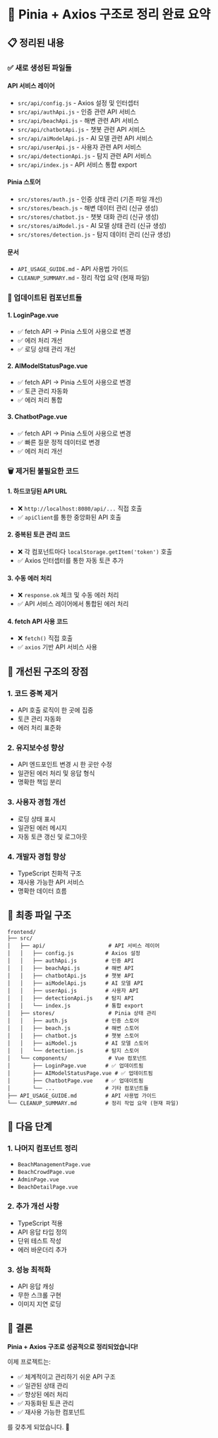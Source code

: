 # 🧹 Pinia + Axios 구조로 정리 완료 요약

## 📋 정리된 내용

### ✅ 새로 생성된 파일들

#### API 서비스 레이어
- `src/api/config.js` - Axios 설정 및 인터셉터
- `src/api/authApi.js` - 인증 관련 API 서비스
- `src/api/beachApi.js` - 해변 관련 API 서비스
- `src/api/chatbotApi.js` - 챗봇 관련 API 서비스
- `src/api/aiModelApi.js` - AI 모델 관련 API 서비스
- `src/api/userApi.js` - 사용자 관련 API 서비스
- `src/api/detectionApi.js` - 탐지 관련 API 서비스
- `src/api/index.js` - API 서비스 통합 export

#### Pinia 스토어
- `src/stores/auth.js` - 인증 상태 관리 (기존 파일 개선)
- `src/stores/beach.js` - 해변 데이터 관리 (신규 생성)
- `src/stores/chatbot.js` - 챗봇 대화 관리 (신규 생성)
- `src/stores/aiModel.js` - AI 모델 상태 관리 (신규 생성)
- `src/stores/detection.js` - 탐지 데이터 관리 (신규 생성)

#### 문서
- `API_USAGE_GUIDE.md` - API 사용법 가이드
- `CLEANUP_SUMMARY.md` - 정리 작업 요약 (현재 파일)

### 🔄 업데이트된 컴포넌트들

#### 1. LoginPage.vue
- ✅ fetch API → Pinia 스토어 사용으로 변경
- ✅ 에러 처리 개선
- ✅ 로딩 상태 관리 개선

#### 2. AIModelStatusPage.vue
- ✅ fetch API → Pinia 스토어 사용으로 변경
- ✅ 토큰 관리 자동화
- ✅ 에러 처리 통합

#### 3. ChatbotPage.vue
- ✅ fetch API → Pinia 스토어 사용으로 변경
- ✅ 빠른 질문 정적 데이터로 변경
- ✅ 에러 처리 개선

### 🗑️ 제거된 불필요한 코드

#### 1. 하드코딩된 API URL
- ❌ `http://localhost:8080/api/...` 직접 호출
- ✅ `apiClient`를 통한 중앙화된 API 호출

#### 2. 중복된 토큰 관리 코드
- ❌ 각 컴포넌트마다 `localStorage.getItem('token')` 호출
- ✅ Axios 인터셉터를 통한 자동 토큰 추가

#### 3. 수동 에러 처리
- ❌ `response.ok` 체크 및 수동 에러 처리
- ✅ API 서비스 레이어에서 통합된 에러 처리

#### 4. fetch API 사용 코드
- ❌ `fetch()` 직접 호출
- ✅ `axios` 기반 API 서비스 사용

## 🚀 개선된 구조의 장점

### 1. **코드 중복 제거**
- API 호출 로직이 한 곳에 집중
- 토큰 관리 자동화
- 에러 처리 표준화

### 2. **유지보수성 향상**
- API 엔드포인트 변경 시 한 곳만 수정
- 일관된 에러 처리 및 응답 형식
- 명확한 책임 분리

### 3. **사용자 경험 개선**
- 로딩 상태 표시
- 일관된 에러 메시지
- 자동 토큰 갱신 및 로그아웃

### 4. **개발자 경험 향상**
- TypeScript 친화적 구조
- 재사용 가능한 API 서비스
- 명확한 데이터 흐름

## 📁 최종 파일 구조

```
frontend/
├── src/
│   ├── api/                    # API 서비스 레이어
│   │   ├── config.js          # Axios 설정
│   │   ├── authApi.js         # 인증 API
│   │   ├── beachApi.js        # 해변 API
│   │   ├── chatbotApi.js      # 챗봇 API
│   │   ├── aiModelApi.js      # AI 모델 API
│   │   ├── userApi.js         # 사용자 API
│   │   ├── detectionApi.js    # 탐지 API
│   │   └── index.js           # 통합 export
│   ├── stores/                 # Pinia 상태 관리
│   │   ├── auth.js            # 인증 스토어
│   │   ├── beach.js           # 해변 스토어
│   │   ├── chatbot.js         # 챗봇 스토어
│   │   ├── aiModel.js         # AI 모델 스토어
│   │   └── detection.js       # 탐지 스토어
│   └── components/             # Vue 컴포넌트
│       ├── LoginPage.vue      # ✅ 업데이트됨
│       ├── AIModelStatusPage.vue # ✅ 업데이트됨
│       ├── ChatbotPage.vue    # ✅ 업데이트됨
│       └── ...                # 기타 컴포넌트들
├── API_USAGE_GUIDE.md         # API 사용법 가이드
└── CLEANUP_SUMMARY.md         # 정리 작업 요약 (현재 파일)
```

## 🎯 다음 단계

### 1. **나머지 컴포넌트 정리**
- `BeachManagementPage.vue`
- `BeachCrowdPage.vue`
- `AdminPage.vue`
- `BeachDetailPage.vue`

### 2. **추가 개선 사항**
- TypeScript 적용
- API 응답 타입 정의
- 단위 테스트 작성
- 에러 바운더리 추가

### 3. **성능 최적화**
- API 응답 캐싱
- 무한 스크롤 구현
- 이미지 지연 로딩

## 🎉 결론

**Pinia + Axios 구조로 성공적으로 정리되었습니다!**

이제 프로젝트는:
- ✅ 체계적이고 관리하기 쉬운 API 구조
- ✅ 일관된 상태 관리
- ✅ 향상된 에러 처리
- ✅ 자동화된 토큰 관리
- ✅ 재사용 가능한 컴포넌트

를 갖추게 되었습니다. 🚀
